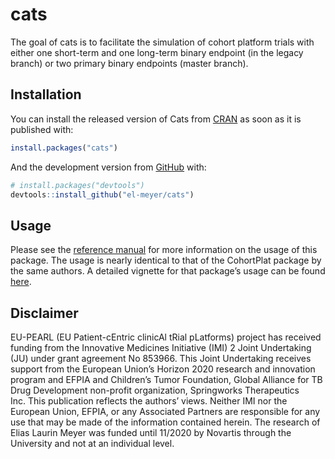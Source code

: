 
<!-- README.md is generated from README.Rmd. Please edit that file -->

# cats

<!-- badges: start -->
<!-- badges: end -->

The goal of cats is to facilitate the simulation of cohort platform
trials with either one short-term and one long-term binary endpoint (in
the legacy branch) or two primary binary endpoints (master branch).

## Installation

You can install the released version of Cats from
[CRAN](https://CRAN.R-project.org) as soon as it is published with:

``` r
install.packages("cats")
```

And the development version from [GitHub](https://github.com/) with:

``` r
# install.packages("devtools")
devtools::install_github("el-meyer/cats")
```

## Usage

Please see the [reference manual](https://el-meyer.github.io/cats/) for
more information on the usage of this package. The usage is nearly
identical to that of the CohortPlat package by the same authors. A
detailed vignette for that package’s usage can be found
[here](https://el-meyer.github.io/CohortPlat/articles/my-vignette.html).

## Disclaimer

EU-PEARL (EU Patient-cEntric clinicAl tRial pLatforms) project has
received funding from the Innovative Medicines Initiative (IMI) 2 Joint
Undertaking (JU) under grant agreement No 853966. This Joint Undertaking
receives support from the European Union’s Horizon 2020 research and
innovation program and EFPIA and Children’s Tumor Foundation, Global
Alliance for TB Drug Development non-profit organization, Springworks
Therapeutics Inc. This publication reflects the authors’ views. Neither
IMI nor the European Union, EFPIA, or any Associated Partners are
responsible for any use that may be made of the information contained
herein. The research of Elias Laurin Meyer was funded until 11/2020 by
Novartis through the University and not at an individual level.
